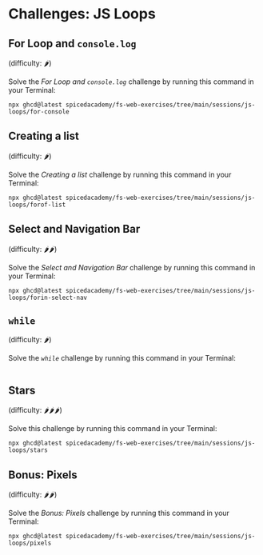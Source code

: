 # Challenges: JS Loops

## For Loop and `console.log`

(difficulty: 🌶️)

Solve the _For Loop and `console.log`_ challenge by running this command in your Terminal:

```
npx ghcd@latest spicedacademy/fs-web-exercises/tree/main/sessions/js-loops/for-console
```

## Creating a list

(difficulty: 🌶️)

Solve the _Creating a list_ challenge by running this command in your Terminal:

```
npx ghcd@latest spicedacademy/fs-web-exercises/tree/main/sessions/js-loops/forof-list
```

## Select and Navigation Bar

(difficulty: 🌶️🌶️)

Solve the _Select and Navigation Bar_ challenge by running this command in your Terminal:

```
npx ghcd@latest spicedacademy/fs-web-exercises/tree/main/sessions/js-loops/forin-select-nav
```

## `while`

(difficulty: 🌶️)

Solve the _`while`_ challenge by running this command in your Terminal:

```

```

## Stars

(difficulty: 🌶️🌶️🌶️)

Solve this challenge by running this command in your Terminal:

```
npx ghcd@latest spicedacademy/fs-web-exercises/tree/main/sessions/js-loops/stars
```

## Bonus: Pixels

(difficulty: 🌶️🌶️)

Solve the _Bonus: Pixels_ challenge by running this command in your Terminal:

```
npx ghcd@latest spicedacademy/fs-web-exercises/tree/main/sessions/js-loops/pixels
```
